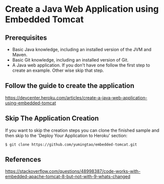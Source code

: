 # Create a Java Web Application using Embedded Tomcat

## Prerequisites

* Basic Java knowledge, including an installed version of the JVM and Maven.
* Basic Git knowledge, including an installed version of Git.
* A Java web application. If you don't have one follow the first step to create an example. Other wise skip that step.

## Follow the guide to create the application

https://devcenter.heroku.com/articles/create-a-java-web-application-using-embedded-tomcat

## Skip The Application Creation

If you want to skip the creation steps you can clone the finished sample and then skip to the 'Deploy Your Application to Heroku' section:

```
$ git clone https://github.com/yumingtao/embedded-tomcat.git
```

## References
https://stackoverflow.com/questions/48998387/code-works-with-embedded-apache-tomcat-8-but-not-with-9-whats-changed

